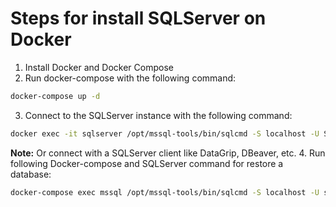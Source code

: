 # Steps for install SQLServer on Docker
1. Install Docker and Docker Compose
2. Run docker-compose with the following command:
```bash
docker-compose up -d
```
3. Connect to the SQLServer instance with the following command:
```bash
docker exec -it sqlserver /opt/mssql-tools/bin/sqlcmd -S localhost -U SA -P 'Admin-181020'
```
**Note:** Or connect with a SQLServer client like DataGrip, DBeaver, etc.
4. Run following Docker-compose and SQLServer command for restore a database:
```bash
docker-compose exec mssql /opt/mssql-tools/bin/sqlcmd -S localhost -U sa -P "Admin-181020" -Q "RESTORE DATABASE Datos FROM DISK = '/var/opt/mssql/backup/Datos_FullBackup_20240418_0803.bak' WITH MOVE 'Datos' TO '/var/opt/mssql/data/Datos.mdf', MOVE 'Datos_Log' TO '/var/opt/mssql/data/Datos.ldf'"
```
